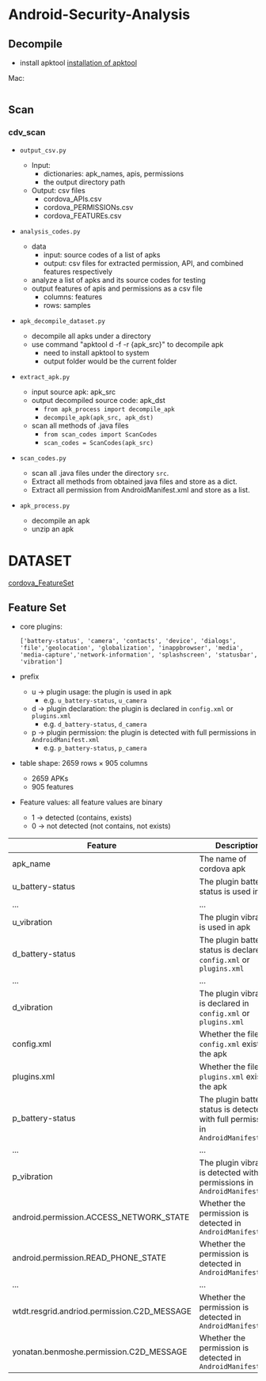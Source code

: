 # Android-Security-Analysis

## Decompile
* install apktool
[installation of apktool](https://stackoverflow.com/questions/34336338/apktool-command-not-found-error)

Mac: 
```

```


## Scan

### cdv_scan
* `output_csv.py`
    * Input: 
        * dictionaries: apk_names, apis,  permissions
        * the output directory path
    * Output: csv files
        * cordova_APIs.csv
        * cordova_PERMISSIONs.csv
        * cordova_FEATUREs.csv


* `analysis_codes.py`
    * data
        * input: source codes of a list of apks
        * output: csv files for extracted permission, API, and combined features respectively
    * analyze a list of apks and its source codes for testing
    * output features of apis and permissions as a csv file
        * columns: features
        * rows: samples 

* `apk_decompile_dataset.py`
    * decompile all apks under a directory
    * use command "apktool d -f -r {apk_src}" to decompile apk
        * need to install apktool to system
        * output folder would be the current folder



* `extract_apk.py`
    * input source apk: apk_src
    * output decompiled source code: apk_dst
        * `from apk_process import decompile_apk`
        * `decompile_apk(apk_src, apk_dst)`
    * scan all methods of .java files
        * `from scan_codes import ScanCodes`
        * `scan_codes = ScanCodes(apk_src)`

* `scan_codes.py` 
    * scan all .java files under the directory `src`.
    * Extract all methods from obtained java files and store as a dict.
    * Extract all permission from AndroidManifest.xml and store as a list.

* `apk_process.py`
    * decompile an apk
    * unzip an apk




# DATASET
[cordova_FeatureSet](https://github.com/AllenSun7/Android-Security-Analysis/tree/main/apk_analysis/db/cdv/cordova_FeatureSet.csv)

## Feature Set
- core plugins:
    ```
    ['battery-status', 'camera', 'contacts', 'device', 'dialogs', 'file','geolocation', 'globalization', 'inappbrowser', 'media', 'media-capture','network-information', 'splashscreen', 'statusbar', 'vibration']
    ```
- prefix
    - u -> plugin usage: the plugin is used in apk 
        - e.g. `u_battery-status`, `u_camera`
    - d -> plugin declaration: the plugin is declared in `config.xml` or `plugins.xml`
        - e.g. `d_battery-status`, `d_camera`
    - p -> plugin permission: the plugin is detected with full permissions in `AndroidManifest.xml`
        - e.g. `p_battery-status`, `p_camera`

- table shape: 2659 rows × 905 columns
    - 2659 APKs
    - 905 features

- Feature values: all feature values are binary
    - 1 -> detected (contains, exists)
    - 0 -> not detected (not contains, not exists)

|  Feature |  Description | 
|  --- | --- |
| apk_name | The name of cordova apk | 
| u_battery-status | The plugin battery-status is used in apk | 
| ... | ... | 
| u_vibration | The plugin vibration is used in apk | 
| d_battery-status | The plugin battery-status is declared in `config.xml` or `plugins.xml` | 
| ... | ... | 
| d_vibration | The plugin vibration is declared in `config.xml` or `plugins.xml` |
| config.xml | Whether the file `config.xml` exists in the apk | 
| plugins.xml | Whether the file `plugins.xml` exists in the apk |
| p_battery-status | The plugin battery-status is detected with full permissions in `AndroidManifest.xml`|
| ... | ... | 
| p_vibration | The plugin vibration is detected with full permissions in `AndroidManifest.xml` | 
| android.permission.ACCESS_NETWORK_STATE | Whether the permission is detected in `AndroidManifest.xml` | 
| android.permission.READ_PHONE_STATE | Whether the permission is detected in `AndroidManifest.xml` | 
| ... | ... | 
| wtdt.resgrid.andriod.permission.C2D_MESSAGE | Whether the permission is detected in `AndroidManifest.xml` | 
| yonatan.benmoshe.permission.C2D_MESSAGE | Whether the permission is detected in `AndroidManifest.xml` | 